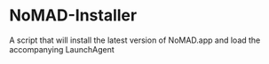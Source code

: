 # NoMAD-Installer
A script that will install the latest version of NoMAD.app and load the accompanying LaunchAgent
